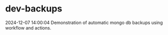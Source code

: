 # dev-backups
2024-12-07 14:00:04 Demonstration of automatic mongo db backups using workflow and actions.
